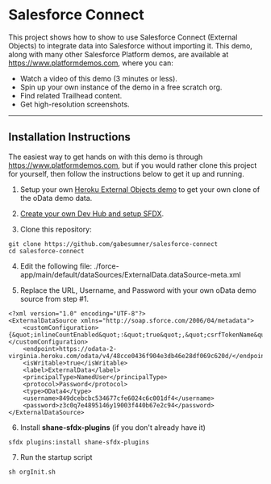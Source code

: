 # Salesforce Connect

This project shows how to show to use Salesforce Connect (External Objects) to integrate data into Salesforce without importing it. This demo, along with many other Salesforce Platform demos, are available at <https://www.platformdemos.com>, where you can:

- Watch a video of this demo (3 minutes or less).
- Spin up your own instance of the demo in a free scratch org.
- Find related Trailhead content.
- Get high-resolution screenshots.

___

## Installation Instructions

The easiest way to get hands on with this demo is through <https://www.platformdemos.com>, but if you would rather clone this project for yourself, then follow the instructions below to get it up and running.

1. Setup your own [Heroku External Objects demo](https://github.com/gabesumner/heroku-external-objects) to get your own clone of the oData demo data.

2. [Create your own Dev Hub and setup SFDX](https://trailhead.salesforce.com/en/content/learn/modules/sfdx_app_dev/sfdx_app_dev_setup_dx).

3. Clone this repository:

```
git clone https://github.com/gabesumner/salesforce-connect
cd salesforce-connect
```

4. Edit the following file: ./force-app/main/default/dataSources/ExternalData.dataSource-meta.xml

5. Replace the URL, Username, and Password with your own oData demo source from step #1.

```
<?xml version="1.0" encoding="UTF-8"?>
<ExternalDataSource xmlns="http://soap.sforce.com/2006/04/metadata">
    <customConfiguration>{&quot;inlineCountEnabled&quot;:&quot;true&quot;,&quot;csrfTokenName&quot;:&quot;&quot;,&quot;requestCompression&quot;:&quot;false&quot;,&quot;pagination&quot;:&quot;CLIENT&quot;,&quot;noIdMapping&quot;:&quot;false&quot;,&quot;format&quot;:&quot;JSON&quot;,&quot;compatibility&quot;:&quot;DEFAULT&quot;,&quot;csrfTokenEnabled&quot;:&quot;false&quot;,&quot;timeout&quot;:&quot;120&quot;,&quot;searchEnabled&quot;:&quot;true&quot;,&quot;ChangeTrackingEnabled&quot;:&quot;false&quot;}</customConfiguration>
    <endpoint>https://odata-2-virginia.heroku.com/odata/v4/48cce0436f904e3db46e28df069c620d/</endpoint>
    <isWritable>true</isWritable>
    <label>ExternalData</label>
    <principalType>NamedUser</principalType>
    <protocol>Password</protocol>
    <type>OData4</type>
    <username>849dcebcbc534677cfe6024c6c001df4</username>
    <password>z3c0q7e4895146y19003f440b67e2c94</password>
</ExternalDataSource>
```

6. Install **shane-sfdx-plugins** (if you don't already have it)

```
sfdx plugins:install shane-sfdx-plugins
```

7. Run the startup script

```
sh orgInit.sh
```